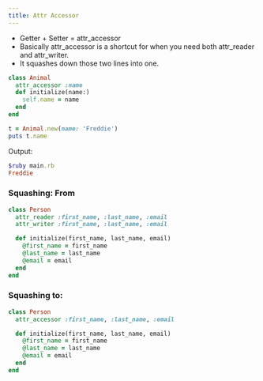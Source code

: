 ```yaml
---
title: Attr Accessor
---
```


- Getter + Setter = attr_accessor
- Basically attr_accessor is a shortcut for when you need both attr_reader and attr_writer.
- It squashes down those two lines into one.

```rb
class Animal
  attr_accessor :name
  def initialize(name:)
    self.name = name
  end
end

t = Animal.new(name: 'Freddie')
puts t.name 
```

Output:

```rb
$ruby main.rb
Freddie
```

### Squashing: From

```rb
class Person
  attr_reader :first_name, :last_name, :email
  attr_writer :first_name, :last_name, :email

  def initialize(first_name, last_name, email)
    @first_name = first_name
    @last_name = last_name
    @email = email
  end
end
```

### Squashing to:
```rb
class Person
  attr_accessor :first_name, :last_name, :email

  def initialize(first_name, last_name, email)
    @first_name = first_name
    @last_name = last_name
    @email = email
  end
end